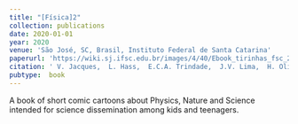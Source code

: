 ```yaml
---
title: "[Física]2"
collection: publications
date: 2020-01-01
year: 2020
venue: 'São José, SC, Brasil, Instituto Federal de Santa Catarina'
paperurl: 'https://wiki.sj.ifsc.edu.br/images/4/40/Ebook_tirinhas_fsc_2020.pdf'
citation: ' V. Jacques,  L. Hass,  E.C.A. Trindade,  J.V. Lima,  H. Oliveira,  M. Schappo,  V. Gouveia,  <u>M. Girardi-Schappo</u>, &quot;[Física]2.&quot; São José, SC, Brasil, Instituto Federal de Santa Catarina, 2020.'
pubtype:  book
---
```

A book of short comic cartoons about Physics, Nature and Science intended for science dissemination among kids and teenagers.